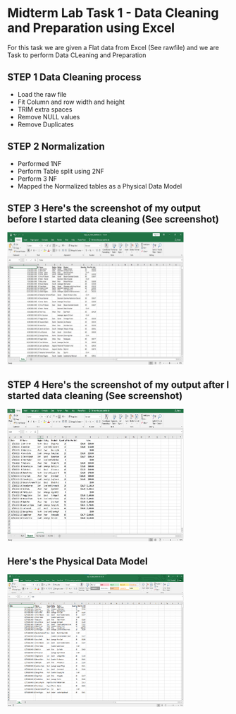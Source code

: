 # Midterm Lab Task 1 - Data Cleaning and Preparation using Excel
For this task we are given a Flat data from Excel (See rawfile) and we are Task to perform Data CLeaning and Preparation
## STEP 1 Data Cleaning process
- Load the raw file
- Fit Column and row width and height
- TRIM extra spaces
- Remove NULL values
- Remove Duplicates
## STEP 2 Normalization
- Performed 1NF
- Perform Table split using 2NF
- Perform 3 NF
- Mapped the Normalized tables as a Physical Data Model
## STEP 3 Here's the screenshot of my output before I started data cleaning (See screenshot)
<img src="Images/Raw_Data.jpg" alt="Alt Text" width="400" height="300"> 

## STEP 4 Here's the screenshot of my output after I started data cleaning (See screenshot)
<img src="Images/Cleaned_Data.jpg" alt="Alt Text" width="400" height="300"> 

## Here's the Physical Data Model
<img src="Images/gittyhub.png" alt="Alt Text" width="400" height="300"> 
